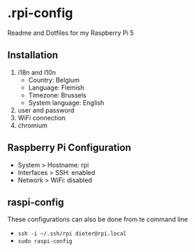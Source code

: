 # .rpi-config
Readme and Dotfiles for my Raspberry Pi 5

## Installation
1. i18n and l10n
   - Country: Belgium
   - Language: Flemish
   - Timezone: Brussels
   - System language: English
2. user and password
3. WiFi connection
4. chromium

## Raspberry Pi Configuration 
- System > Hostname: rpi
- Interfaces > SSH: enabled
- Network > WiFi: disabled

## raspi-config
These configurations can also be done from te command line
- `ssh -i ~/.ssh/rpi dieter@rpi.local`
- `sudo raspi-config`